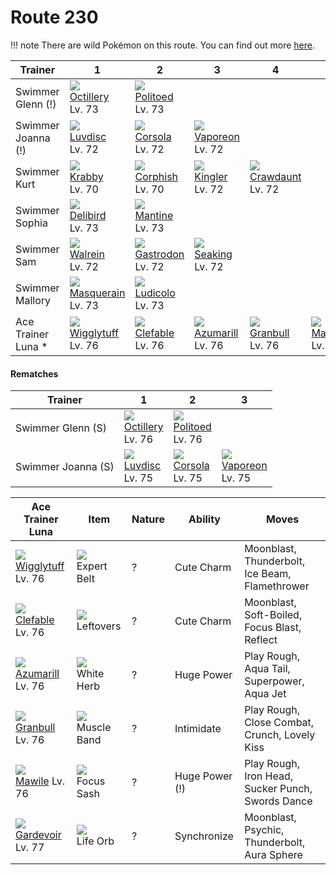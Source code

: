 # Route 230

!!! note
    There are wild Pokémon on this route. You can find out more [here](/wild_pokemon/route_230/).


Trainer            | 1                                    | 2                                    | 3                                    | 4                                    | 5                                    | 6                                    
---                | ---                                  | ---                                  | ---                                  | ---                                  | ---                                  | ---                                  
Swimmer Glenn (!)  | ![][224]<br> [Octillery]<br> Lv. 73  | ![][186]<br> [Politoed]<br> Lv. 73   
Swimmer Joanna (!) | ![][370]<br> [Luvdisc]<br> Lv. 72    | ![][222]<br> [Corsola]<br> Lv. 72    | ![][134]<br> [Vaporeon]<br> Lv. 72   
Swimmer Kurt       | ![][098]<br> [Krabby]<br> Lv. 70     | ![][341]<br> [Corphish]<br> Lv. 70   | ![][099]<br> [Kingler]<br> Lv. 72    | ![][342]<br> [Crawdaunt]<br> Lv. 72  
Swimmer Sophia     | ![][225]<br> [Delibird]<br> Lv. 73   | ![][226]<br> [Mantine]<br> Lv. 73    
Swimmer Sam        | ![][365]<br> [Walrein]<br> Lv. 72    | ![][423]<br> [Gastrodon]<br> Lv. 72  | ![][119]<br> [Seaking]<br> Lv. 72    
Swimmer Mallory    | ![][284]<br> [Masquerain]<br> Lv. 73 | ![][272]<br> [Ludicolo]<br> Lv. 73   
Ace Trainer Luna * | ![][040]<br> [Wigglytuff]<br> Lv. 76 | ![][036]<br> [Clefable]<br> Lv. 76   | ![][184]<br> [Azumarill]<br> Lv. 76  | ![][210]<br> [Granbull]<br> Lv. 76   | ![][303]<br> [Mawile]<br> Lv. 76     | ![][282]<br> [Gardevoir]<br> Lv. 77  

#### Rematches

Trainer            | 1                                   | 2                                   | 3                                   
---                | ---                                 | ---                                 | ---                                 
Swimmer Glenn (S)  | ![][224]<br> [Octillery]<br> Lv. 76 | ![][186]<br> [Politoed]<br> Lv. 76  
Swimmer Joanna (S) | ![][370]<br> [Luvdisc]<br> Lv. 75   | ![][222]<br> [Corsola]<br> Lv. 75   | ![][134]<br> [Vaporeon]<br> Lv. 75  

Ace Trainer Luna    | Item         | Nature | Ability        | Moves
---                 | ---          | ---    | ---            | ---
![][040]<br> [Wigglytuff] Lv. 76      | ![][expert-belt]<br> Expert Belt        | ?        | Cute Charm          | Moonblast, Thunderbolt, Ice Beam, Flamethrower
![][036]<br> [Clefable] Lv. 76        | ![][leftovers]<br> Leftovers            | ?        | Cute Charm          | Moonblast, Soft-Boiled, Focus Blast, Reflect
![][184]<br> [Azumarill] Lv. 76       | ![][white-herb]<br> White Herb          | ?        | Huge Power          | Play Rough, Aqua Tail, Superpower, Aqua Jet
![][210]<br> [Granbull] Lv. 76        | ![][muscle-band]<br> Muscle Band        | ?        | Intimidate          | Play Rough, Close Combat, Crunch, Lovely Kiss
![][303]<br> [Mawile] Lv. 76          | ![][focus-sash]<br> Focus Sash          | ?        | Huge Power (!)      | Play Rough, Iron Head, Sucker Punch, Swords Dance
![][282]<br> [Gardevoir] Lv. 77       | ![][life-orb]<br> Life Orb              | ?        | Synchronize         | Moonblast, Psychic, Thunderbolt, Aura Sphere


[Clefable]: /pokemon_changes/036/
[Wigglytuff]: /pokemon_changes/040/
[Krabby]: /pokemon_changes/098/
[Kingler]: /pokemon_changes/099/
[Seaking]: /pokemon_changes/119/
[Vaporeon]: /pokemon_changes/134/
[Azumarill]: /pokemon_changes/184/
[Politoed]: /pokemon_changes/186/
[Granbull]: /pokemon_changes/210/
[Corsola]: /pokemon_changes/222/
[Octillery]: /pokemon_changes/224/
[Delibird]: /pokemon_changes/225/
[Mantine]: /pokemon_changes/226/
[Ludicolo]: /pokemon_changes/272/
[Gardevoir]: /pokemon_changes/282/
[Masquerain]: /pokemon_changes/284/
[Mawile]: /pokemon_changes/303/
[Corphish]: /pokemon_changes/341/
[Crawdaunt]: /pokemon_changes/342/
[Walrein]: /pokemon_changes/365/
[Luvdisc]: /pokemon_changes/370/
[Gastrodon]: /pokemon_changes/423/
[expert-belt]: /img/items/expert-belt.png
[focus-sash]: /img/items/focus-sash.png
[leftovers]: /img/items/leftovers.png
[life-orb]: /img/items/life-orb.png
[muscle-band]: /img/items/muscle-band.png
[white-herb]: /img/items/white-herb.png
[036]: /img/pokemon/036.png
[040]: /img/pokemon/040.png
[098]: /img/pokemon/098.png
[099]: /img/pokemon/099.png
[119]: /img/pokemon/119.png
[134]: /img/pokemon/134.png
[184]: /img/pokemon/184.png
[186]: /img/pokemon/186.png
[210]: /img/pokemon/210.png
[222]: /img/pokemon/222.png
[224]: /img/pokemon/224.png
[225]: /img/pokemon/225.png
[226]: /img/pokemon/226.png
[272]: /img/pokemon/272.png
[282]: /img/pokemon/282.png
[284]: /img/pokemon/284.png
[303]: /img/pokemon/303.png
[341]: /img/pokemon/341.png
[342]: /img/pokemon/342.png
[365]: /img/pokemon/365.png
[370]: /img/pokemon/370.png
[423]: /img/pokemon/423.png
